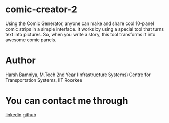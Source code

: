 # comic-creator-2
Using the Comic Generator, anyone can make and share cool 10-panel comic strips in a simple interface. It works by using a special tool that turns text into pictures. So, when you write a story, this tool transforms it into awesome comic panels.


# Author
Harsh Bamniya, M.Tech 2nd Year (Infrastructure Systems) Centre for Transportation Systems, IIT Roorkee

# You can contact me through
[linkedin](https://www.linkedin.com/in/harsh-bamniya-622303116/?originalSubdomain=in)
[github](https://github.com/HarshRaja1234)
